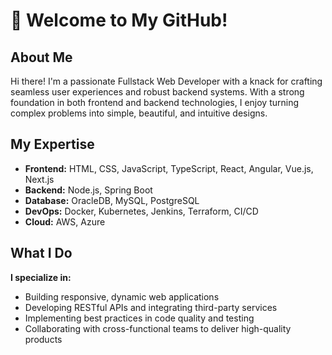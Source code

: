 # 👋 Welcome to My GitHub!
## About Me
Hi there! I'm a passionate Fullstack Web Developer with a knack for crafting seamless user experiences and robust backend systems. With a strong foundation in both frontend and backend technologies, I enjoy turning complex problems into simple, beautiful, and intuitive designs.


## My Expertise
* **Frontend:** HTML, CSS, JavaScript, TypeScript, React, Angular, Vue.js, Next.js
* **Backend:** Node.js, Spring Boot
* **Database:** OracleDB, MySQL, PostgreSQL
* **DevOps:** Docker, Kubernetes, Jenkins, Terraform, CI/CD
* **Cloud:** AWS, Azure

## What I Do
**I specialize in:**

* Building responsive, dynamic web applications
* Developing RESTful APIs and integrating third-party services
* Implementing best practices in code quality and testing
* Collaborating with cross-functional teams to deliver high-quality products

